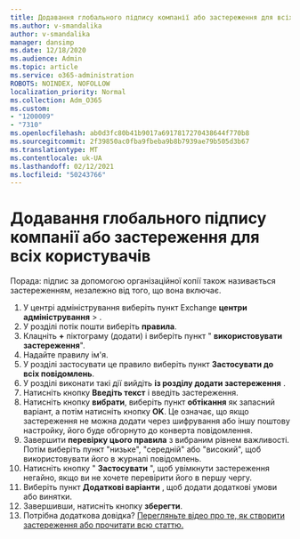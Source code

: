 ```yaml
---
title: Додавання глобального підпису компанії або застереження для всіх користувачів
ms.author: v-smandalika
author: v-smandalika
manager: dansimp
ms.date: 12/18/2020
ms.audience: Admin
ms.topic: article
ms.service: o365-administration
ROBOTS: NOINDEX, NOFOLLOW
localization_priority: Normal
ms.collection: Adm_O365
ms.custom:
- "1200009"
- "7310"
ms.openlocfilehash: ab0d3fc80b41b9017a6917817270438644f770b8
ms.sourcegitcommit: 2f39850ac0fba9fbeba9b8b7939ae79b505d3b67
ms.translationtype: MT
ms.contentlocale: uk-UA
ms.lasthandoff: 02/12/2021
ms.locfileid: "50243766"
---
```

# <a name="add-a-global-company-signature-or-disclaimer-for-all-users"></a>Додавання глобального підпису компанії або застереження для всіх користувачів

Порада: підпис за допомогою організаційної копії також називається застереженням, незалежно від того, що вона включає.

1. У центрі адміністрування виберіть пункт Exchange **центри адміністрування**  >  .
2. У розділі потік пошти виберіть **правила**.
3. Клацніть **+** піктограму (додати) і виберіть пункт " **використовувати застереження**".
4. Надайте правилу ім'я.
5. У розділі застосувати це правило виберіть пункт **Застосувати до всіх повідомлень**.
6. У розділі виконати такі дії вийдіть **із розділу додати застереження** .
7. Натисніть кнопку **Введіть текст** і введіть застереження.
8. Натисніть кнопку **вибрати**, виберіть пункт **обтікання** як запасний варіант, а потім натисніть кнопку **OK**. Це означає, що якщо застереження не можна додати через шифрування або іншу поштову настройку, його буде обгорнуто до конверта повідомлення.
9. Завершити **перевірку цього правила** з вибраним рівнем важливості. Потім виберіть пункт "низьке", "середній" або "високий", щоб використовувати його в журналі повідомлень.
10. Натисніть кнопку " **Застосувати** ", щоб увімкнути застереження негайно, якщо ви не хочете перевірити його в першу чергу.
11. Виберіть пункт **Додаткові варіанти** , щоб додати додаткові умови або винятки.
12. Завершивши, натисніть кнопку **зберегти**.
13. Потрібна додаткова довідка? [Перегляньте відео про те, як створити застереження або прочитати всю статтю.](https://support.office.com/article/2d75860f-c527-4352-a7f6-73eba54c0c72?wt.mc_id=Chat_GlobalSignature)